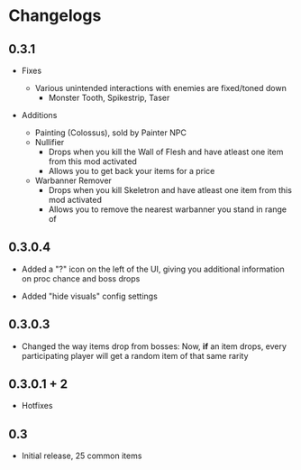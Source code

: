 # Changelogs

## 0.3.1

* Fixes
    * Various unintended interactions with enemies are fixed/toned down
        * Monster Tooth, Spikestrip, Taser

* Additions
    * Painting (Colossus), sold by Painter NPC
    * Nullifier
        * Drops when you kill the Wall of Flesh and have atleast one item from this mod activated
        * Allows you to get back your items for a price
    * Warbanner Remover
        * Drops when you kill Skeletron and have atleast one item from this mod activated
        * Allows you to remove the nearest warbanner you stand in range of

## 0.3.0.4

* Added a "?" icon on the left of the UI, giving you additional information on proc chance and boss drops

* Added "hide visuals" config settings

## 0.3.0.3

* Changed the way items drop from bosses: Now, **if** an item drops, every participating player will get a random item of that same rarity

## 0.3.0.1 + 2

* Hotfixes

## 0.3

* Initial release, 25 common items
